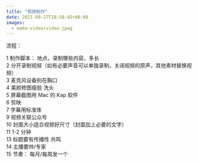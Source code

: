 ```yaml
---
title: "视频制作"
date: 2021-09-27T18:58:45+08:00
images:
  - make-video/video.jpeg
---
```


流程：

1 制作脚本： 地点，录制哪些内容，多长  
2 分开录制视频（如有必要声音可以单独录制，关闭视频的原声，其他素材替换视频）  
3 麦克风设备别在胸口  
4 美颜修图瘦脸 洗头  
5 屏幕截图用 Mac 的 Kap 软件  
6 剪映  
7 字幕用标准体  
9 视频关联公众号  
10 封面大小适合视频好尺寸（封面加上必要的文字）  
11 1-2 分钟  
13 标题要有传播性 共鸣  
14 主播要帅/专家  
15 节奏： 每月/每周发一个
